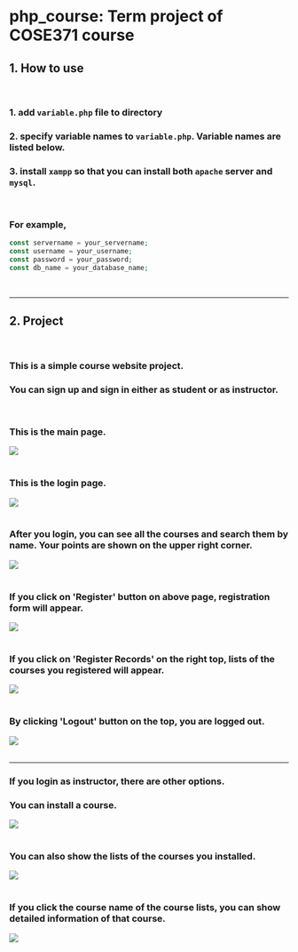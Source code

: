 # php_course: Term project of COSE371 course

## 1. How to use
<br>

### 1. add `variable.php` file to directory
### 2. specify variable names to `variable.php`. Variable names are listed below.
### 3. install `xampp` so that you can install both `apache` server and `mysql`.
<br>

### For example,
```php
const servername = your_servername;
const username = your_username;
const password = your_password;
const db_name = your_database_name;
```
<br>

***

## 2. Project
<br>

### This is a simple course website project.
### You can sign up and sign in either as student or as instructor. 
<br>

### This is the main page.
<img src="https://raw.githubusercontent.com/earthyoung/php_course/master/images/index.png">
<br><br>

### This is the login page.
<img src="https://raw.githubusercontent.com/earthyoung/php_course/master/images/login_student.png">
<br><br>

### After you login, you can see all the courses and search them by name. Your points are shown on the upper right corner.
<img src="https://raw.githubusercontent.com/earthyoung/php_course/master/images/course.png">
<br><br>

### If you click on 'Register' button on above page, registration form will appear.
<img src="https://raw.githubusercontent.com/earthyoung/php_course/master/images/register.png">
<br><br>

### If you click on 'Register Records' on the right top, lists of the courses you registered will appear.
<img src="https://raw.githubusercontent.com/earthyoung/php_course/master/images/register_read.png">
<br><br>

### By clicking 'Logout' button on the top, you are logged out. 
<img src="https://raw.githubusercontent.com/earthyoung/php_course/master/images/logout.png">
<br><br>
<hr>

### If you login as instructor, there are other options. 
### You can install a course.
<img src="https://raw.githubusercontent.com/earthyoung/php_course/master/images/course_install.png">
<br><br>

### You can also show the lists of the courses you installed.
<img src="https://raw.githubusercontent.com/earthyoung/php_course/master/images/course_register.png">
<br><br>

### If you click the course name of the course lists, you can show detailed information of that course.
<img src="https://raw.githubusercontent.com/earthyoung/php_course/master/images/course_detail.png">
<br><br>

